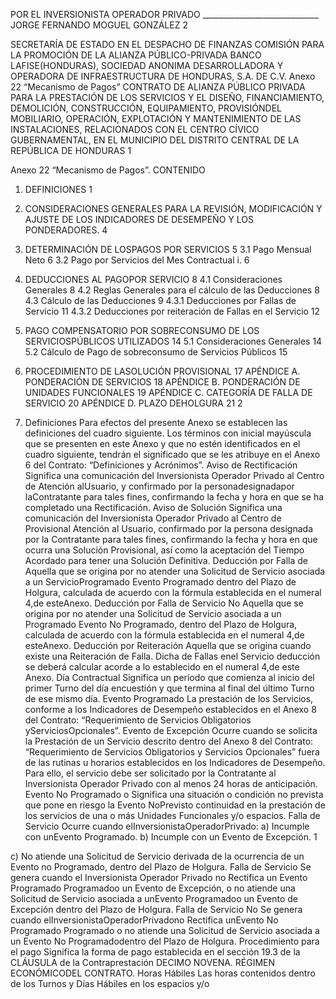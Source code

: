 POR EL INVERSIONISTA OPERADOR PRIVADO
\_\_\_\_\_\_\_\_\_\_\_\_\_\_\_\_\_\_\_\_\_\_\_\_\_\_\_\_\_
JORGE FERNANDO MOGUEL GONZÁLEZ
2

SECRETARÍA DE ESTADO EN EL DESPACHO DE
FINANZAS
COMISIÓN PARA LA PROMOCIÓN DE LA ALIANZA
PÚBLICO-PRIVADA
BANCO LAFISE(HONDURAS), SOCIEDAD ANONIMA
DESARROLLADORA Y OPERADORA DE
INFRAESTRUCTURA DE HONDURAS, S.A. DE C.V.
Anexo 22
“Mecanismo de Pagos”
CONTRATO DE ALIANZA PÚBLICO PRIVADA PARA LA PRESTACIÓN DE LOS SERVICIOS Y EL
DISEÑO, FINANCIAMIENTO, DEMOLICIÓN, CONSTRUCCIÓN, EQUIPAMIENTO, PROVISIÓNDEL
MOBILIARIO, OPERACIÓN, EXPLOTACIÓN Y MANTENIMIENTO DE LAS INSTALACIONES,
RELACIONADOS CON EL CENTRO CÍVICO GUBERNAMENTAL, EN EL MUNICIPIO DEL DISTRITO
CENTRAL DE LA REPÚBLICA DE HONDURAS
1

Anexo 22
“Mecanismo de Pagos”.
CONTENIDO
1. DEFINICIONES 1
2. CONSIDERACIONES GENERALES PARA LA REVISIÓN, MODIFICACIÓN Y AJUSTE DE
LOS INDICADORES DE DESEMPEÑO Y LOS PONDERADORES. 4
3. DETERMINACIÓN DE LOSPAGOS POR SERVICIOS 5
3.1 Pago Mensual Neto 6
3.2 Pago por Servicios del Mes Contractual i. 6
4. DEDUCCIONES AL PAGOPOR SERVICIO 8
4.1 Consideraciones Generales 8
4.2 Reglas Generales para el cálculo de las Deducciones 8
4.3 Cálculo de las Deducciones 9
4.3.1 Deducciones por Fallas de Servicio 11
4.3.2 Deducciones por reiteración de Fallas en el Servicio 12
5. PAGO COMPENSATORIO POR SOBRECONSUMO DE LOS SERVICIOSPÚBLICOS
UTILIZADOS 14
5.1 Consideraciones Generales 14
5.2 Cálculo de Pago de sobreconsumo de Servicios Públicos 15
6. PROCEDIMIENTO DE LASOLUCIÓN PROVISIONAL 17
APÉNDICE A. PONDERACIÓN DE SERVICIOS 18
APÉNDICE B. PONDERACIÓN DE UNIDADES FUNCIONALES 19
APÉNDICE C. CATEGORÍA DE FALLA DE SERVICIO 20
APÉNDICE D. PLAZO DEHOLGURA 21
2

1. Definiciones
Para efectos del presente Anexo se establecen las definiciones del cuadro siguiente. Los términos con inicial
mayúscula que se presenten en este Anexo y que no estén identificados en el cuadro siguiente, tendrán el
significado que se les atribuye en el Anexo 6 del Contrato: “Definiciones y Acrónimos”.
Aviso de Rectificación Significa una comunicación del Inversionista Operador Privado al Centro de
Atención alUsuario, y confirmado por la personadesignadapor laContratante
para tales fines, confirmando la fecha y hora en que se ha completado una
Rectificación.
Aviso de Solución Significa una comunicación del Inversionista Operador Privado al Centro de
Provisional Atención al Usuario, confirmado por la persona designada por la Contratante
para tales fines, confirmando la fecha y hora en que ocurra una Solución
Provisional, así como la aceptación del Tiempo Acordado para tener una
Solución Definitiva.
Deducción por Falla de Aquella que se origina por no atender una Solicitud de Servicio asociada a un
ServicioProgramado Evento Programado dentro del Plazo de Holgura, calculada de acuerdo con la
fórmula establecida en el numeral 4,de esteAnexo.
Deducción por Falla de Servicio No Aquella que se origina por no atender una Solicitud de Servicio asociada a un
Programado Evento No Programado, dentro del Plazo de Holgura, calculada de acuerdo con
la fórmula establecida en el numeral 4,de esteAnexo.
Deducción por Reiteración Aquella que se origina cuando existe una Reiteración de Falla. Dicha
de Fallas enel Servicio deducción se deberá calcular acorde a lo establecido en el numeral 4,de este
Anexo.
Día Contractual Significa un período que comienza al inicio del primer Turno del día encuestión
y que termina al final del último Turno de ese mismo día.
Evento Programado La prestación de los Servicios, conforme a los Indicadores de Desempeño
establecidos en el Anexo 8 del Contrato: “Requerimiento de Servicios
Obligatorios yServiciosOpcionales”.
Evento de Excepción Ocurre cuando se solicita la Prestación de un Servicio descrito dentro del
Anexo 8 del Contrato: “Requerimiento de Servicios Obligatorios y
Servicios Opcionales” fuera de las rutinas u horarios establecidos en los
Indicadores de Desempeño. Para ello, el servicio debe ser solicitado por la
Contratante al Inversionista Operador Privado con al menos 24 horas de
anticipación.
Evento No Programado o Significa una situación o condición no prevista que pone en riesgo la
Evento NoPrevisto continuidad en la prestación de los servicios de una o más Unidades
Funcionales y/o espacios.
Falla de Servicio Ocurre cuando elInversionistaOperadorPrivado:
a) Incumple con unEvento Programado.
b) Incumple con un Evento de Excepción.
1

c) No atiende una Solicitud de Servicio derivada de la ocurrencia de un
Evento no Programado, dentro del Plazo de Holgura.
Falla de Servicio Se genera cuando el Inversionista Operador Privado no Rectifica un Evento
Programado Programadoo un Evento de Excepción, o no atiende una Solicitud de Servicio
asociada a unEvento Programadoo un Evento de Excepción dentro del Plazo
de Holgura.
Falla de Servicio No Se genera cuando elInversionistaOperadorPrivadono Rectifica unEvento No
Programado Programado o no atiende una Solicitud de Servicio asociada a un Evento No
Programadodentro del Plazo de Holgura.
Procedimiento para el pago Significa la forma de pago establecida en el sección 19.3 de la CLÁUSULA
de la Contraprestación DECIMO NOVENA. RÉGIMEN ECONÓMICODEL CONTRATO.
Horas Hábiles Las horas contenidos dentro de los Turnos y Días Hábiles en los espacios y/o
